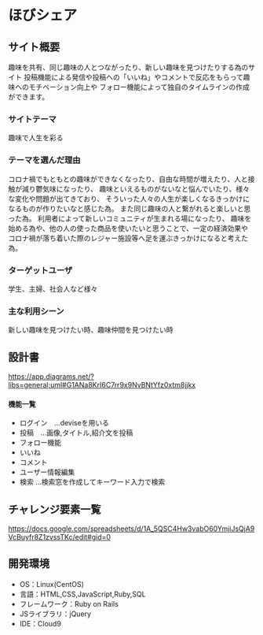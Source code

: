# ほびシェア

## サイト概要
趣味を共有、同じ趣味の人とつながったり、新しい趣味を見つけたりする為のサイト
投稿機能による発信や投稿への「いいね」やコメントで反応をもらって趣味へのモチベーション向上や
フォロー機能によって独自のタイムラインの作成ができます。

### サイトテーマ
趣味で人生を彩る

### テーマを選んだ理由
コロナ禍でもともとの趣味ができなくなったり、自由な時間が増えたり、人と接触が減り鬱気味になったり、
趣味といえるものがないなと悩んでいたり、様々な変化や問題が出てきており、
そういった人々の人生が楽しくなるきっかけになるものが作りたいなと感じた為。
また同じ趣味の人と繋がれると楽しいと思った為。
利用者によって新しいコミュニティが生まれる場になったり、
趣味を始める為や、他の人の使った商品を使いたいと思うことで、一定の経済効果や
コロナ禍が落ち着いた際のレジャー施設等へ足を運ぶきっかけになると考えた為。


### ターゲットユーザ
学生、主婦、社会人など様々

### 主な利用シーン
新しい趣味を見つけたい時、趣味仲間を見つけたい時

## 設計書
https://app.diagrams.net/?libs=general;uml#G1ANa8KrI6C7rr9x9NvBNtYfz0xtm8jjkx

#### 機能一覧
- ログイン　…deviseを用いる
- 投稿　…画像,タイトル,紹介文を投稿
- フォロー機能
- いいね
- コメント
- ユーザー情報編集
- 検索  …検索窓を作成してキーワード入力で検索

## チャレンジ要素一覧
https://docs.google.com/spreadsheets/d/1A_5QSC4Hw3vabO60YmjiJsQjA9VcBuyfr8Z1zvssTKc/edit#gid=0

## 開発環境
- OS：Linux(CentOS)
- 言語：HTML,CSS,JavaScript,Ruby,SQL
- フレームワーク：Ruby on Rails
- JSライブラリ：jQuery
- IDE：Cloud9
